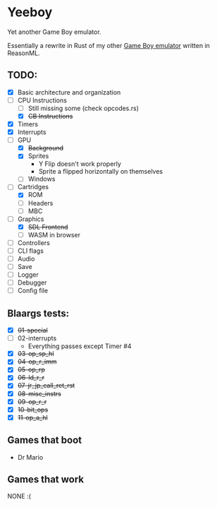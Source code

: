 # Yeeboy

Yet another Game Boy emulator.

Essentially a rewrite in Rust of my other [Game Boy emulator](https://github.com/DuoSRX/yobml) written in ReasonML.

## TODO:

* [x] Basic architecture and organization
* [ ] CPU Instructions
  * [ ] Still missing some (check opcodes.rs)
  * [x] ~~CB Instructions~~
* [x] Timers
* [x] Interrupts
* [ ] GPU
  * [x] ~~Background~~
  * [x] Sprites
    * Y Flip doesn't work properly
    * Sprite a flipped horizontally on themselves
  * [ ] Windows
* [ ] Cartridges
  * [x] ROM
  * [ ] Headers
  * [ ] MBC
* [ ] Graphics
  * [x] ~~SDL Frontend~~
  * [ ] WASM in browser
* [ ] Controllers
* [ ] CLI flags
* [ ] Audio
* [ ] Save
* [ ] Logger
* [ ] Debugger
* [ ] Config file

## Blaargs tests:

* [x] ~~01-special~~
* [ ] 02-interrupts
  * Everything passes except Timer #4
* [x] ~~03-op_sp_hl~~
* [x] ~~04-op_r_imm~~
* [x] ~~05-op_rp~~
* [x] ~~06-ld_r_r~~
* [x] ~~07-jr_jp_call_ret_rst~~
* [x] ~~08-misc_instrs~~
* [x] ~~09-op_r_r~~
* [x] ~~10-bit_ops~~
* [x] ~~11-op_a_hl~~

## Games that boot

* Dr Mario

## Games that work

NONE :(
